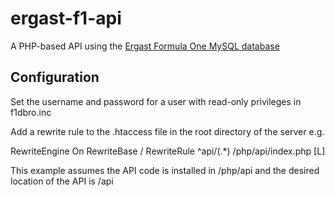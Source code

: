 # ergast-f1-api
A PHP-based API using the [Ergast Formula One MySQL database](http://ergast.com/mrd/)

## Configuration
Set the username and password for a user with read-only privileges in f1dbro.inc

Add a rewrite rule to the .htaccess file in the root directory of the server e.g.

<IfModule mod_rewrite.c>
  RewriteEngine On
  RewriteBase /
  RewriteRule ^api/(.*) /php/api/index.php [L]
</IfModule>

This example assumes the API code is installed in /php/api and the desired location of the API is /api
